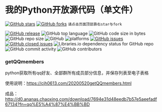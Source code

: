 # 我的Python开放源代码（单文件）

[![GitHub stars](https://img.shields.io/github/stars/cjh0613/python-pub.svg?style=social)](https://github.com/cjh0613/python-pub/stargazers)     [![GitHub forks](https://img.shields.io/github/forks/cjh0613/python-pub.svg?style=social)](https://github.com/cjh0613/python-pub/network/members)  `请点击页面顶部靠右star与fork`


[![GitHub release](https://img.shields.io/github/release/cjh0613/python-pub.svg?label=%E7%89%88%E6%9C%AC)](https://github.com/cjh0613/python-pub/releases/tag/)   ![GitHub top language](https://img.shields.io/github/languages/top/cjh0613/python-pub.svg)  ![GitHub code size in bytes](https://img.shields.io/github/languages/code-size/cjh0613/python-pub.svg)  ![GitHub repo size](https://img.shields.io/github/repo-size/cjh0613/python-pub.svg) ![GitHub](https://img.shields.io/github/license/cjh0613/python-pub.svg) ![platforms](https://img.shields.io/badge/platform-win32%20%7C%20win64%20%7C%20linux%20%7C%20osx-brightgreen.svg)     [![GitHub issues](https://img.shields.io/github/issues/cjh0613/python-pub.svg)](https://github.com/cjh0613/python-pub/issues)  [![GitHub closed issues](https://img.shields.io/github/issues-closed/cjh0613/python-pub.svg)](https://github.com/cjh0613/python-pub/issues?q=is%3Aissue+is%3Aclosed) ![Libraries.io dependency status for GitHub repo](https://img.shields.io/librariesio/github/cjh0613/python-pub.svg)   ![GitHub commit activity](https://img.shields.io/github/commit-activity/m/cjh0613/python-pub.svg)  ![GitHub contributors](https://img.shields.io/github/contributors/cjh0613/python-pub.svg)

### getQQmembers
python获取所有qq好友、全部群所有成员部分信息，并保存列表至电子表格

使用说明：https://cjh0613.com/20200520getQQmembers.html

成品：http://d0.ananas.chaoxing.com/download/7694e31d48eedb7b57e5aeefadf67134?fn=qq%E5%A4%87%E4%BB%BD
